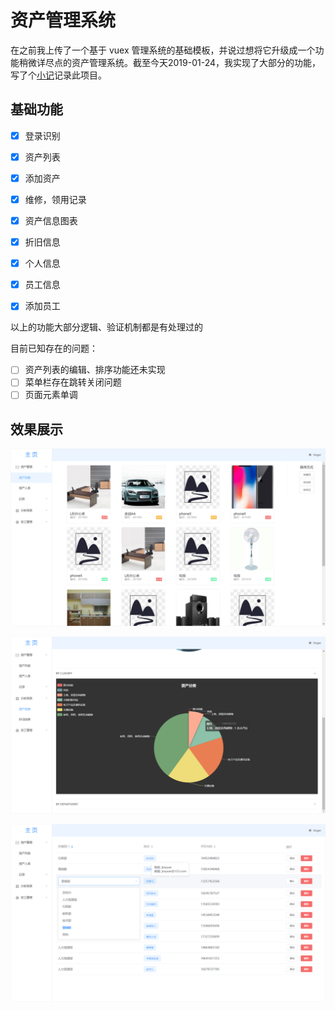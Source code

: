 # 资产管理系统

在之前我上传了一个基于 vuex 管理系统的基础模板，并说过想将它升级成一个功能稍微详尽点的资产管理系统。截至今天2019-01-24，我实现了大部分的功能，写了个[小记](https://www.jianshu.com/p/7e3d9e0011f4)记录此项目。

## 基础功能

- [x] 登录识别

- [x] 资产列表

- [x] 添加资产

- [x] 维修，领用记录

- [x] 资产信息图表

- [x] 折旧信息

- [x] 个人信息

- [x] 员工信息

- [x] 添加员工	

以上的功能大部分逻辑、验证机制都是有处理过的

目前已知存在的问题：

- [ ] 资产列表的编辑、排序功能还未实现
- [ ] 菜单栏存在跳转关闭问题
- [ ] 页面元素单调

## 效果展示

![资产列表](https://github.com/MeetYifan/Asset-Management-System/blob/master/screenshots/assetslist.png)

![echarts图表](https://github.com/MeetYifan/Asset-Management-System/blob/master/screenshots/echarts.png)

![员工列表](https://github.com/MeetYifan/Asset-Management-System/blob/master/screenshots/userlist.png)